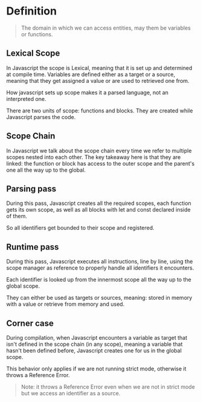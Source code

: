# Definition

> The domain in which we can access entities,
> may them be variables or functions.

## Lexical Scope

In Javascript the scope is Lexical, meaning
that it is set up and determined at compile
time.
Variables are defined either as a target
or a source, meaning that they get assigned
a value or are used to retrieved one from.

How javascript sets up scope makes it a
parsed language, not an interpreted one.

There are two units of scope: functions
and blocks. They are created while Javascript
parses the code.

## Scope Chain

In Javascript we talk about the scope
chain every time we refer to multiple
scopes nested into each other.
The key takeaway here is that they are
linked: the function or block has
access to the outer scope and the
parent's one all the way up to the global.

## Parsing pass

During this pass, Javascript creates all
the required scopes, each function gets
its own scope, as well as all blocks with
let and const declared inside of them.

So all identifiers get bounded to their
scope and registered.

## Runtime pass

During this pass, Javascript executes all
instructions, line by line, using the scope
manager as reference to properly handle
all identifiers it encounters.

Each identifier is looked up from the
innermost scope all the way up to the global
scope.

They can either be used as targets or
sources, meaning: stored in memory with
a value or retrieve from memory and used.

## Corner case

During compilation, when Javascript
encounters a variable as target that
isn't defined in the scope chain
(in any scope), meaning a variable that
hasn't been defined before, Javascript
creates one for us in the global scope.

This behavior only applies if we are not
running strict mode, otherwise it throws
a Reference Error.

> Note: it throws a Reference Error
> even when we are not in strict mode
> but we access an identifier as a
> source.
